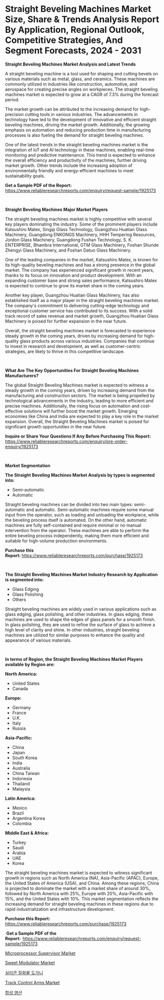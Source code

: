 <p><h1>Straight Beveling Machines Market Size, Share & Trends Analysis Report By Application, Regional Outlook, Competitive Strategies, And Segment Forecasts, 2024 - 2031</h1></p><p><strong>Straight Beveling Machines Market Analysis and Latest Trends</strong></p>
<p><p>A straight beveling machine is a tool used for shaping and cutting bevels on various materials such as metal, glass, and ceramics. These machines are commonly utilized in industries like construction, automotive, and aerospace for creating precise angles on workpieces. The straight beveling machines market is expected to grow at a CAGR of 7.3% during the forecast period.</p><p>The market growth can be attributed to the increasing demand for high-precision cutting tools in various industries. The advancements in technology have led to the development of innovative and efficient straight beveling machines, driving the market growth. Additionally, the growing emphasis on automation and reducing production time in manufacturing processes is also fueling the demand for straight beveling machines.</p><p>One of the latest trends in the straight beveling machines market is the integration of IoT and AI technology in these machines, enabling real-time monitoring and predictive maintenance. This trend is expected to enhance the overall efficiency and productivity of the machines, further driving market growth. Other trends include the increasing adoption of environmentally friendly and energy-efficient machines to meet sustainability goals.</p></p>
<p><strong>Get a Sample PDF of the Report:&nbsp;</strong> <a href="https://www.reliableresearchreports.com/enquiry/request-sample/1925173">https://www.reliableresearchreports.com/enquiry/request-sample/1925173</a></p>
<p>&nbsp;</p>
<p><strong>Straight Beveling Machines Major Market Players</strong></p>
<p><p>The straight beveling machines market is highly competitive with several key players dominating the industry. Some of the prominent players include Katsushiro Matex, Singip Glass Technology, Guangzhou Huatian Glass Machinery, Guangdong ENKONGS Machinery, HHH Tempering Resources, Jordon Glass Machinery, Guangdong Fushan Technology, S. K. ENTERPRISE, Bhambra International, GTM Glass Machinery, Foshan Shunde Zhengyi Glass Machinery, and Foshan Datuo Glass Machinery.</p><p>One of the leading companies in the market, Katsushiro Matex, is known for its high-quality beveling machines and has a strong presence in the global market. The company has experienced significant growth in recent years, thanks to its focus on innovation and product development. With an expanding customer base and strong sales performance, Katsushiro Matex is expected to continue to grow its market share in the coming years.</p><p>Another key player, Guangzhou Huatian Glass Machinery, has also established itself as a major player in the straight beveling machines market. The company's commitment to delivering cutting-edge technology and exceptional customer service has contributed to its success. With a solid track record of sales revenue and market growth, Guangzhou Huatian Glass Machinery is poised for further expansion in the near future.</p><p>Overall, the straight beveling machines market is forecasted to experience steady growth in the coming years, driven by increasing demand for high-quality glass products across various industries. Companies that continue to invest in research and development, as well as customer-centric strategies, are likely to thrive in this competitive landscape.</p></p>
<p>&nbsp;</p>
<p><strong>What Are The Key Opportunities For Straight Beveling Machines Manufacturers?</strong></p>
<p><p>The global Straight Beveling Machines market is expected to witness a steady growth in the coming years, driven by increasing demand from the manufacturing and construction sectors. The market is being propelled by technological advancements in the industry, leading to more efficient and precise machines. Additionally, the rising focus on automation and cost-effective solutions will further boost the market growth. Emerging economies like China and India are expected to play a key role in the market expansion. Overall, the Straight Beveling Machines market is poised for significant growth opportunities in the near future.</p></p>
<p><strong>Inquire or Share Your Questions If Any Before Purchasing This Report:</strong> <a href="https://www.reliableresearchreports.com/enquiry/pre-order-enquiry/1925173">https://www.reliableresearchreports.com/enquiry/pre-order-enquiry/1925173</a></p>
<p>&nbsp;</p>
<p><strong>Market Segmentation</strong></p>
<p><strong>The Straight Beveling Machines Market Analysis by types is segmented into:</strong></p>
<p><ul><li>Semi-automatic</li><li>Automatic</li></ul></p>
<p><p>Straight beveling machines can be divided into two main types: semi-automatic and automatic. Semi-automatic machines require some manual input from the operator, such as loading and unloading the workpiece, while the beveling process itself is automated. On the other hand, automatic machines are fully self-contained and require minimal or no manual intervention from the operator. These machines are able to perform the entire beveling process independently, making them more efficient and suitable for high-volume production environments.</p></p>
<p><strong>Purchase this Report:&nbsp;</strong><a href="https://www.reliableresearchreports.com/purchase/1925173">https://www.reliableresearchreports.com/purchase/1925173</a></p>
<p>&nbsp;</p>
<p><strong>The Straight Beveling Machines Market Industry Research by Application is segmented into:</strong></p>
<p><ul><li>Glass Edging</li><li>Glass Polishing</li><li>Others</li></ul></p>
<p><p>Straight beveling machines are widely used in various applications such as glass edging, glass polishing, and other industries. In glass edging, these machines are used to shape the edges of glass panels for a smooth finish. In glass polishing, they are used to refine the surface of glass to achieve a high level of clarity and shine. In other industries, straight beveling machines are utilized for similar purposes to enhance the quality and appearance of various materials.</p></p>
<p>&nbsp;</p>
<p><strong>In terms of Region, the Straight Beveling Machines Market Players available by Region are:</strong></p>
<p>
    <p> <strong> North America: </strong>
        <ul>
            <li>United States</li>
            <li>Canada</li>
        </ul>
        </p> 
    <p> <strong> Europe: </strong>
        <ul>
            <li>Germany</li>
            <li>France</li>
            <li>U.K.</li>
            <li>Italy</li>
            <li>Russia</li>
        </ul>
        </p> 
    <p> <strong> Asia-Pacific: </strong>
        <ul>
            <li>China</li>
            <li>Japan</li>
            <li>South Korea</li>
            <li>India</li>
            <li>Australia</li>
            <li>China Taiwan</li>
            <li>Indonesia</li>
            <li>Thailand</li>
            <li>Malaysia</li>
        </ul>
        </p> 
    <p> <strong> Latin America: </strong>
        <ul>
            <li>Mexico</li>
            <li>Brazil</li>
            <li>Argentina Korea</li>
            <li>Colombia</li>
        </ul>
        </p> 
    <p> <strong> Middle East & Africa: </strong>
        <ul>
            <li>Turkey</li>
            <li>Saudi</li>
            <li>Arabia</li>
            <li>UAE</li>
            <li>Korea</li>
        </ul>
    </p>
    </p>
<p><p>The straight beveling machines market is expected to witness significant growth in regions such as North America (NA), Asia-Pacific (APAC), Europe, the United States of America (USA), and China. Among these regions, China is projected to dominate the market with a market share of around 30%, followed by North America with 25%, Europe with 20%, Asia-Pacific with 15%, and the United States with 10%. This market segmentation reflects the increasing demand for straight beveling machines in these regions due to rapid industrialization and infrastructure development.</p></p>
<p><strong>Purchase this Report: </strong><a href="https://www.reliableresearchreports.com/purchase/1925173">https://www.reliableresearchreports.com/purchase/1925173</a></p>
<p>&nbsp;<strong>Get a Sample PDF of the Report:&nbsp;&nbsp;</strong><a href="https://www.reliableresearchreports.com/enquiry/request-sample/1925173">https://www.reliableresearchreports.com/enquiry/request-sample/1925173</a></p>
<p><strong></strong></p>
<p><p><a href="https://view.publitas.com/reportprime-1/microprocessor-supervisor-market-centers-on-aspects-such-as-market-growth-market-share-market-opportunity-and-projected-forecasts-spanning-from-2024-to-2031/">Microprocessor Supervisor Market</a></p><p><a href="https://noble-drawer-34c.notion.site/Sweet-Modulator-Market-Size-Reflecting-a-Forecast-Till-2031-Market-By-Type-By-Application-and-By-G-75990f0209044fa7a7cac3a8cd70a964">Sweet Modulator Market</a></p><p><a href="https://medium.com/@cliftonfisher9067/%EC%8B%A4%EB%A6%AC%EC%BD%98-%EC%A7%88%ED%99%94%EB%AC%BC-%EB%8F%84%EA%B0%80%EB%8B%88-%EC%8B%9C%EC%9E%A5-%EC%9C%A0%ED%98%95-%EC%9D%91%EC%9A%A9-%EB%B0%8F-%EC%A7%80%EB%A6%AC%EC%97%90-%EB%94%B0%EB%A5%B8-%ED%8F%AC%EA%B4%84%EC%A0%81-%ED%8F%89%EA%B0%80-4e7e56fc2213">실리콘 질화물 도가니</a></p><p><a href="https://view.publitas.com/reportprime-1/track-control-arms-market-provides-detailed-segmentation-of-this-market-based-on-type-application-and-region-and-forecast-for-the-period-from-2024-2031/">Track Control Arms Market</a></p><p><a href="https://medium.com/@cliftonfisher9067/%ED%95%A9%EC%84%B1-%EC%97%BC%EC%82%B0-%EC%8B%9C%EC%9E%A5-%EC%A0%90%EC%9C%A0%EC%9C%A8-%EB%B3%80%ED%99%94-%EB%B0%8F-%EC%8B%9C%EC%9E%A5-%EC%84%B1%EC%9E%A5-%EB%8F%99%ED%96%A5-2024%EB%85%84-2031%EB%85%84-72e00e4058d7">합성 염산</a></p></p>